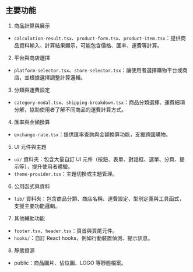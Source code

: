 主要功能
--
1. 商品計算與展示
- `calculation-result.tsx`、`product-form.tsx`、`product-item.tsx`：提供商品資料輸入、計算結果顯示，可能包含價格、匯率、運費等計算。

2. 平台與商店選擇
- `platform-selector.tsx`、`store-selector.tsx`：讓使用者選擇購物平台或商店，並根據選擇調整計算邏輯。

3. 分類與運費設定
- `category-modal.tsx`、`shipping-breakdown.tsx`：商品分類選擇、運費細項分解，協助使用者了解不同商品的運費計算方式。

4. 匯率與金額換算
- `exchange-rate.tsx`：提供匯率查詢與金額換算功能，支援跨國購物。

5. UI 元件與主題
- `ui/` 資料夾：包含大量自訂 UI 元件（按鈕、表單、對話框、選單、分頁、提示等），提升使用者體驗。
- `theme-provider.tsx`：主題切換或主題管理。

6. 公用函式與資料
- `lib/` 資料夾：包含商品分類、商店名稱、運費設定、型別定義與工具函式，支援主要功能邏輯。

7. 其他輔助功能
- `footer.tsx`、`header.tsx`：頁首與頁尾元件。
- `hooks/`：自訂 React hooks，例如行動裝置偵測、提示訊息。

8. 靜態資源
- public：商品圖片、佔位圖、LOGO 等靜態檔案。
